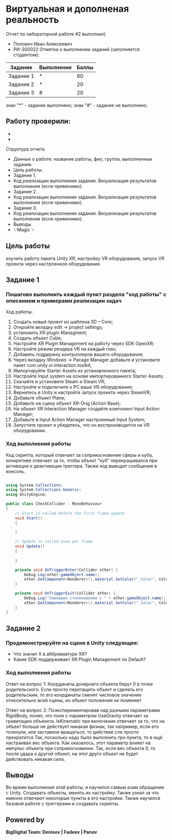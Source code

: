 # Виртуальная и дополненая реальность
Отчет по лабораторной работе #2 выполнил(:
- Попович Иван Алексеевич
- РИ-300022
Отметка о выполнении заданий (заполняется студентом):

| Задание | Выполнение | Баллы |
| ------ | ------ | ------ |
| Задание 1 | * | 60 |
| Задание 2 | * | 20 |
| Задание 3 | # | 20 |

знак "*" - задание выполнено; знак "#" - задание не выполнено;

Работу проверили:
- 
- 
- 


Структура отчета

- Данные о работе: название работы, фио, группа, выполненные задания.
- Цель работы.
- Задание 1.
- Код реализации выполнения задания. Визуализация результатов выполнения (если применимо).
- Задание 2.
- Код реализации выполнения задания. Визуализация результатов выполнения (если применимо).
- Задание 3.
- Код реализации выполнения задания. Визуализация результатов выполнения (если применимо).
- Выводы.
- ✨Magic ✨

## Цель работы
изучить работу пакета Unity XR, настройку VR оборудования, запуск VR проекта через настроенное оборудование.

## Задание 1
### Пошагово выполнить каждый пункт раздела "ход работы" с описанием и примерами реализации задач
Ход работы:
1)	Создать новый проект из шаблона 3D – Core;
2)	Откройте вкладку edit -> project settings;
3)	установить XR plugin Managment;
4)	Создать объект Cube;
5)	Настройте XR Plugin Management на работу через SDK OpenXR;
6)	Настройте режим рендера VR на каждый глаз;
7)	Добавить поддержку контроллеров вашего оборудования;
8)	Через вкладку Windows -> Pacage Manager добавьте и установите пакет
com.unity.xr.interaction.toolkit;
9)	Импортируйте Starter Assets из установленного пакета;
10) Настройте Input system на основе импортированного Starter Assets;
11) Скачайте и установите Steam и Steam VR;
12) Настройте и подключите к PC ваше VR оборудование;
13) Вернитесь в Unity и настройте запуск проекта через SteamVR;
14) Добавьте объект Plane;
15) Добавьте на сцену объект XR-Orig (Action Base);
16) На объект XR Interaction Manager создайте компонент Input Action
Manager;
17) Добавьте в Input Action Manager настроенный Input System;
18) Запустите проект и убедитесь, что он воспроизводится на VR
оборудовании.

### Ход выполнения работы

Код скрипта, который отвечает за соприкосновения сферы и куба, конкретнее отвечает за то, чтобы
объект "куб" перекрашивался при активации и деактивации триггера. Также код выводит сообщения в консоль.
```c#

using System.Collections;
using System.Collections.Generic;
using UnityEngine;

public class CheckCollider : MonoBehaviour
{
    // Start is called before the first frame update
    void Start()
    {
        
    }

    // Update is called once per frame
    void Update()
    {
        
    }

    private void OnTriggerEnter(Collider other) {
        Debug.Log(other.gameObject.name);
        other.GetComponent<Renderer>().material.SetColor("_Color", Color.green);
    }

    private void OnTriggerExit(Collider other) {
        Debug.Log("Завершил столкновение с " + other.gameObject.name);
        other.GetComponent<Renderer>().material.SetColor("_Color", Color.red);
    }
}


```



## Задание 2
### Продемонстрируйте на сцене в Unity следующее:
 - Что значит X в аббревиатуре XR?
 - Какие SDK поддерживает XR Plugin Management по Default?

### Ход выполнения работы
Ответ на вопрос 1:
Координаты дочернего объекта берут 0 в точке родительского. Если просто перетащить объект и сделать его родительским, то его координаты сменят числовое значение относительно всей сцены,
но объект положения не поменяет

Ответ на вопрос 2:
Поэксперементировав над разными параметрами RigidBody, понял, что поле с параметром UseGravity отвечает за гравитацию объеекта.
IsKinematic при включении отвечает за то, что на объект больше не действует никакая физиак, так например, если его толкнули, или заставили вращаться, то действие сли просто прекратится
Так, поскольку надо было выполнить три пункта, то я ещё настраивал вес объекта. Как оказалось, этот параметр влияет на импульс объекта при соприкосновенни. Так, если вес объекта 0, то после удара о другой объект, на этот друго объект не будет действовать никакая сила.
## Выводы

Во время выполнения этой работы, я научился самым азам обращения с Unity. Создавать объекты, менять их настройку. Также узнал за что именно отвечают некоторые пункты в его настройке. Также научился базовой работе с триггерами и создавать скрипты.

## Powered by

**BigDigital Team: Denisov | Fadeev | Panov**

